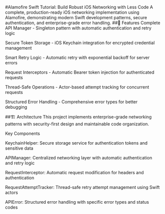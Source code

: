 #Alamofire Swift Tutorial: Build Robust iOS Networking with Less Code
A complete, production-ready iOS networking implementation using Alamofire, demonstrating modern Swift development patterns, secure authentication, and enterprise-grade error handling.
##📱 Features
Complete API Manager - Singleton pattern with automatic authentication and retry logic

Secure Token Storage - iOS Keychain integration for encrypted credential management

Smart Retry Logic - Automatic retry with exponential backoff for server errors

Request Interceptors - Automatic Bearer token injection for authenticated requests

Thread-Safe Operations - Actor-based attempt tracking for concurrent requests

Structured Error Handling - Comprehensive error types for better debugging

##🏗️ Architecture
This project implements enterprise-grade networking patterns with security-first design and maintainable code organization.

Key Components

KeychainHelper: Secure storage service for authentication tokens and sensitive data

APIManager: Centralized networking layer with automatic authentication and retry logic

RequestInterceptor: Automatic request modification for headers and authentication

RequestAttemptTracker: Thread-safe retry attempt management using Swift actors

APIError: Structured error handling with specific error types and status codes
